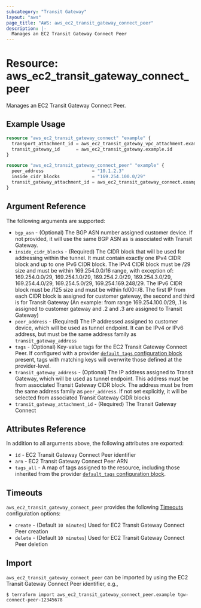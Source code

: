 ```yaml
---
subcategory: "Transit Gateway"
layout: "aws"
page_title: "AWS: aws_ec2_transit_gateway_connect_peer"
description: |-
  Manages an EC2 Transit Gateway Connect Peer
---
```


# Resource: aws_ec2_transit_gateway_connect_peer

Manages an EC2 Transit Gateway Connect Peer.

## Example Usage

```terraform
resource "aws_ec2_transit_gateway_connect" "example" {
  transport_attachment_id = aws_ec2_transit_gateway_vpc_attachment.example.id
  transit_gateway_id      = aws_ec2_transit_gateway.example.id
}

resource "aws_ec2_transit_gateway_connect_peer" "example" {
  peer_address                  = "10.1.2.3"
  inside_cidr_blocks            = "169.254.100.0/29"
  transit_gateway_attachment_id = aws_ec2_transit_gateway_connect.example.id
}
```

## Argument Reference

The following arguments are supported:

* `bgp_asn` - (Optional) The BGP ASN number assigned customer device. If not provided, it will use the same BGP ASN as is associated with Transit Gateway.
* `inside_cidr_blocks` - (Required) The CIDR block that will be used for addressing within the tunnel. It must contain exactly one IPv4 CIDR block and up to one IPv6 CIDR block. The IPv4 CIDR block must be /29 size and must be within 169.254.0.0/16 range, with exception of: 169.254.0.0/29, 169.254.1.0/29, 169.254.2.0/29, 169.254.3.0/29, 169.254.4.0/29, 169.254.5.0/29, 169.254.169.248/29. The IPv6 CIDR block must be /125 size and must be within fd00::/8. The first IP from each CIDR block is assigned for customer gateway, the second and third is for Transit Gateway (An example: from range 169.254.100.0/29, .1 is assigned to customer gateway and .2 and .3 are assigned to Transit Gateway)
* `peer_address` - (Required) The IP addressed assigned to customer device, which will be used as tunnel endpoint. It can be IPv4 or IPv6 address, but must be the same address family as `transit_gateway_address`
* `tags` - (Optional) Key-value tags for the EC2 Transit Gateway Connect Peer. If configured with a provider [`default_tags` configuration block](https://www.terraform.io/docs/providers/aws/index.html#default_tags-configuration-block) present, tags with matching keys will overwrite those defined at the provider-level.
* `transit_gateway_address` - (Optional) The IP address assigned to Transit Gateway, which will be used as tunnel endpoint. This address must be from associated Transit Gateway CIDR block. The address must be from the same address family as `peer_address`. If not set explicitly, it will be selected from associated Transit Gateway CIDR blocks
* `transit_gateway_attachment_id` - (Required) The Transit Gateway Connect

## Attributes Reference

In addition to all arguments above, the following attributes are exported:

* `id` - EC2 Transit Gateway Connect Peer identifier
* `arn` - EC2 Transit Gateway Connect Peer ARN
* `tags_all` - A map of tags assigned to the resource, including those inherited from the provider [`default_tags` configuration block](https://www.terraform.io/docs/providers/aws/index.html#default_tags-configuration-block).

## Timeouts

`aws_ec2_transit_gateway_connect_peer` provides the following [Timeouts](https://www.terraform.io/docs/configuration/blocks/resources/syntax.html#operation-timeouts) configuration options:

- `create` - (Default `10 minutes`) Used for EC2 Transit Gateway Connect Peer creation
- `delete` - (Default `10 minutes`) Used for EC2 Transit Gateway Connect Peer deletion

## Import

`aws_ec2_transit_gateway_connect_peer` can be imported by using the EC2 Transit Gateway Connect Peer identifier, e.g.,

```
$ terraform import aws_ec2_transit_gateway_connect_peer.example tgw-connect-peer-12345678
```
